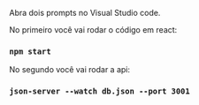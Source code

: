 Abra dois prompts no Visual Studio code.

No primeiro você vai rodar o código em react:

### `npm start`

No segundo você vai rodar a api:
### `json-server --watch db.json --port 3001`
